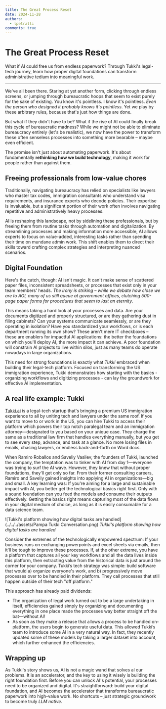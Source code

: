 ```yaml
---
title: The Great Process Reset
date: 2024-11-28
authors:
  - lpetralli
comments: true
---
```


# The Great Process Reset

What if AI could free us from endless paperwork? Through Tukki's legal-tech journey, learn how proper digital foundations can transform administrative tedium into meaningful work.

<!-- more -->

---

We've all been there. Staring at yet another form, clicking through endless screens, or jumping through bureaucratic hoops that seem to exist purely for the sake of existing. You know it's pointless. I know it's pointless. *Even the person who designed it probably knows it's pointless*. Yet we play by these arbitrary rules, because that's just how things are done.

But what if they didn't have to be? What if the rise of AI could finally break this cycle of bureaucratic madness? While we might not be able to eliminate bureaucracy entirely (let's be realistic), we now have the power to transform these often senseless processes into something more bearable – maybe even efficient. 

The promise isn't just about automating paperwork. It's about fundamentally **rethinking how we build technology**, making it work for people rather than against them. 

 
## Freeing professionals from low-value chores

Traditionally, navigating bureaucracy has relied on specialists like lawyers who master tax codes, immigration consultants who understand visa requirements, and insurance experts who decode policies. Their expertise is invaluable, but a significant portion of their work often involves navigating repetitive and administratively heavy processes.

AI is reshaping this landscape, not by sidelining these professionals, but by freeing them from routine tasks through automation and digitalization. By streamlining processes and making information more accessible, AI allows experts to focus on value-added, interesting tasks rather than spending their time on mundane admin work. This shift enables them to direct their skills toward crafting complex strategies and interpreting nuanced scenarios. 

## Digital Foundation

Here's the catch, though: AI isn't magic. It can't make sense of scattered paper files, inconsistent spreadsheets, or processes that exist only in your team members' heads. *The irony is striking – while we debate how close we are to AGI, many of us still queue at government offices, clutching 500-page paper forms for procedures that seem to last an eternity*. 

This means taking a hard look at your processes and data. Are your documents digitized and properly structured, or are they gathering dust in filing cabinets? Can your systems communicate seamlessly, or are they operating in isolation? Have you standardized your workflows, or is each department running its own show? These aren't mere IT checkboxes – these are enablers for impactful AI applications: the better the foundations on which you'll deploy AI, the more impact it can achieve. A poor foundation will constrain AI projects to live within silos, just as many teams do operate nowadays in large organizations.

This need for strong foundations is exactly what *Tukki* embraced when building their legal-tech platform. Focused on transforming the US immigration experience, Tukki demonstrates how starting with the basics - organizing workflows and digitizing processes - can lay the groundwork for effective AI implementation.


## A real life example: Tukki

[Tukki.ai](https://tukki.ai/) is a legal-tech startup that's bringing a premium US immigration experience to all by uniting tech and lawyers under the same roof. If you want to move to or work in the US, you can hire Tukki to access their platform which powers their top notch paralegal team and an immigration attorney—designated to you based on your unique case. They charge the same as a traditional law firm that handles everything manually, but you get to see every step, advance, and task at a glance. No more losing files in emails, chasing lawyers, or endless back-and-forth on Word docs.

When Ramiro Roballos and Saveliy Vasilev, the founders of Tukki, launched the company, the temptation was to tinker with AI from day 1—everyone was trying to surf the AI wave. However, they knew that without proper foundations, they'll get only so far. From their former consulting careers, Ramiro and Saveliy gained insights into applying AI in organizations—big and small. A key learning was: If you're aiming for a large and sustainable impact with AI, you better get the technological basics right first. Only with a sound foundation can you feed the models and consume their outputs effectively. Getting the basics right means capturing most of the data flows in your digital medium of choice, as long as it is easily consumable for a data science team. 

![Tukki's platform showing how digital tasks are handled](../../../assets/Pampa Tukki Conversation.png)
*Tukki's platform showing how digital tasks are handled*


Consider the extremes of the technologically empowered spectrum: If your business runs on exchanging powerpoints and excel sheets via emails, then it'll be tough to improve these processes. If, at the other extreme, you have a platform that captures all your key workflows and all the data lives inside this platform, then extracting value from the historical data is just around the corner for your company.
Tukki’s tech strategy was simple: build software that would a) organize everyone's work, and b) progressively move processes over to be handled in their platform. They call processes that still happen outside of their tech "off platform."

This approach has already paid dividends:

- The organization of legal work turned out to be a large undertaking in itself, efficiencies gained simply by organizing and documenting everything in one place made the processes way better straight off the bat—without AI!
- As soon as they make a release that allows a process to be handled on-platform, the users begin to generate useful data. This allowed Tukki’s team to introduce some AI in a very natural way. In fact, they recently updated some of these models by taking a larger dataset into account, which further enhanced the efficiencies.

## Wrapping up

As Tukki's story shows us, AI is not a magic wand that solves al our problems. It is an accelerator, and the key to using it wisely is building the right foundation first. Before you can unlock AI's potential, your processes need to be organized and digital. It's straightforward: build your digital foundation, and AI becomes the accelerator that transforms bureaucratic paperwork into high-value work. No shortcuts – just strategic groundwork to become truly *LLM native*.
